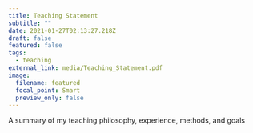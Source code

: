 ```yaml
---
title: Teaching Statement
subtitle: ""
date: 2021-01-27T02:13:27.218Z
draft: false
featured: false
tags:
  - teaching
external_link: media/Teaching_Statement.pdf
image:
  filename: featured
  focal_point: Smart
  preview_only: false
---
```

A summary of my teaching philosophy, experience, methods, and goals